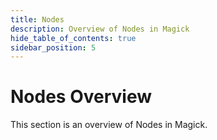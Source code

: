 ```yaml
---
title: Nodes
description: Overview of Nodes in Magick
hide_table_of_contents: true
sidebar_position: 5
---
```


# Nodes Overview

This section is an overview of Nodes in Magick.
